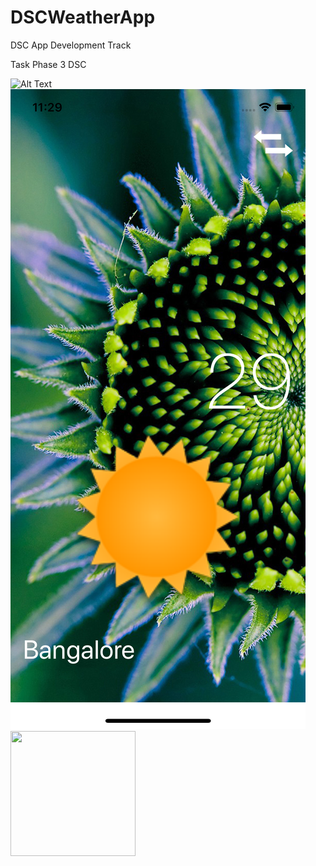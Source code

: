 # DSCWeatherApp
DSC App Development Track

Task Phase 3 DSC

![Alt Text](/Screenshots/CitySearchView.png?raw=true)![Alt Text](/Screenshots/BangaloreWeather.png?raw=true)
<img src="/Screenshots/CitySearchView.png" width="200" height="200">
